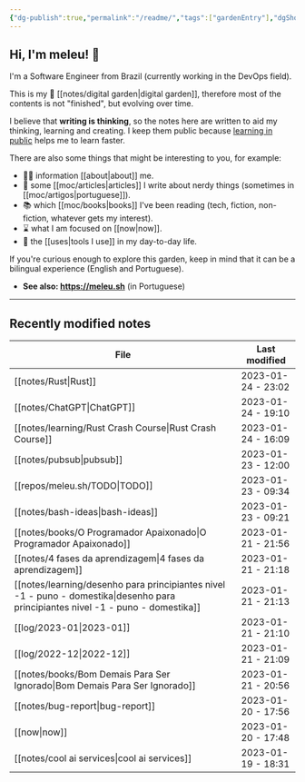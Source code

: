 ```yaml
---
{"dg-publish":true,"permalink":"/readme/","tags":["gardenEntry"],"dgShowBacklinks":false}
---
```


## Hi, I'm meleu! 👋

I'm a Software Engineer from Brazil (currently working in the DevOps field).

This is my 🌱 [[notes/digital garden\|digital garden]], therefore most of the contents is not "finished", but evolving over time.

I believe that **writing is thinking**, so the notes here are written to aid my thinking, learning and creating. I keep them public because [learning in public](https://www.swyx.io/learn-in-public/) helps me to learn faster.

There are also some things that might be interesting to you, for example:

- 🧑‍💻 information [[about\|about]] me.
- 📰 some [[moc/articles\|articles]] I write about nerdy things (sometimes in [[moc/artigos\|portuguese]]).
- 📚 which [[moc/books\|books]] I've been reading (tech, fiction, non-fiction, whatever gets my interest).
- ⌛ what I am focused on [[now\|now]].
- 🧰 the [[uses\|tools I use]] in my day-to-day life.

If you're curious enough to explore this garden, keep in mind that it can be a bilingual experience (English and Portuguese).

- **See also: <https://meleu.sh>** (in Portuguese)

---

## Recently modified notes

| File                                                                                                                                 | Last modified      |
| ------------------------------------------------------------------------------------------------------------------------------------ | ------------------ |
| [[notes/Rust\|Rust]]                                                                                                              | 2023-01-24 - 23:02 |
| [[notes/ChatGPT\|ChatGPT]]                                                                                                        | 2023-01-24 - 19:10 |
| [[notes/learning/Rust Crash Course\|Rust Crash Course]]                                                                           | 2023-01-24 - 16:09 |
| [[notes/pubsub\|pubsub]]                                                                                                          | 2023-01-23 - 12:00 |
| [[repos/meleu.sh/TODO\|TODO]]                                                                                                     | 2023-01-23 - 09:34 |
| [[notes/bash-ideas\|bash-ideas]]                                                                                                  | 2023-01-23 - 09:21 |
| [[notes/books/O Programador Apaixonado\|O Programador Apaixonado]]                                                                | 2023-01-21 - 21:56 |
| [[notes/4 fases da aprendizagem\|4 fases da aprendizagem]]                                                                        | 2023-01-21 - 21:18 |
| [[notes/learning/desenho para principiantes nivel -1 - puno - domestika\|desenho para principiantes nivel -1 - puno - domestika]] | 2023-01-21 - 21:13 |
| [[log/2023-01\|2023-01]]                                                                                                          | 2023-01-21 - 21:10 |
| [[log/2022-12\|2022-12]]                                                                                                          | 2023-01-21 - 21:09 |
| [[notes/books/Bom Demais Para Ser Ignorado\|Bom Demais Para Ser Ignorado]]                                                        | 2023-01-21 - 20:56 |
| [[notes/bug-report\|bug-report]]                                                                                                  | 2023-01-20 - 17:56 |
| [[now\|now]]                                                                                                                      | 2023-01-20 - 17:48 |
| [[notes/cool ai services\|cool ai services]]                                                                                      | 2023-01-19 - 18:31 |
